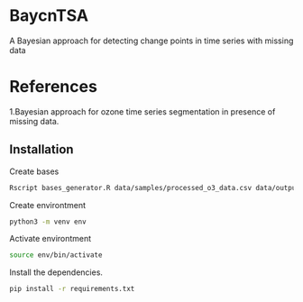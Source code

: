 BaycnTSA 
==========

A Bayesian approach for detecting change points in time series with missing data

References
==========

1.Bayesian approach for ozone time series segmentation in presence of missing data.

## Installation

Create bases

```sh
Rscript bases_generator.R data/samples/processed_o3_data.csv data/outputs/
```

Create environtment
```sh
python3 -m venv env
```
Activate environtment
```sh
source env/bin/activate
```
Install the dependencies.
```sh
pip install -r requirements.txt
```